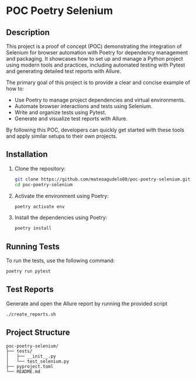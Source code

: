 # POC Poetry Selenium

## Description

This project is a proof of concept (POC) demonstrating the integration of Selenium for browser automation with Poetry for dependency management and packaging. It showcases how to set up and manage a Python project using modern tools and practices, including automated testing with Pytest and generating detailed test reports with Allure.

The primary goal of this project is to provide a clear and concise example of how to:

- Use Poetry to manage project dependencies and virtual environments.
- Automate browser interactions and tests using Selenium.
- Write and organize tests using Pytest.
- Generate and visualize test reports with Allure.

By following this POC, developers can quickly get started with these tools and apply similar setups to their own projects.

## Installation

1. Clone the repository:

   ```sh
   git clone https://github.com/mateoagudelo80/poc-poetry-selenium.git
   cd poc-poetry-selenium
   ```

2. Activate the environment using Poetry:

   ```sh
   poetry activate env
   ```

3. Install the dependencies using Poetry:
   ```sh
   poetry install
   ```

## Running Tests

To run the tests, use the following command:

```sh
poetry run pytest
```

## Test Reports

Generate and open the Allure report by running the provided script

```sh
./create_reports.sh
```

## Project Structure

```
poc-poetry-selenium/
├── tests/
│   ├── __init__.py
│   └── test_selenium.py
├── pyproject.toml
└── README.md
```

